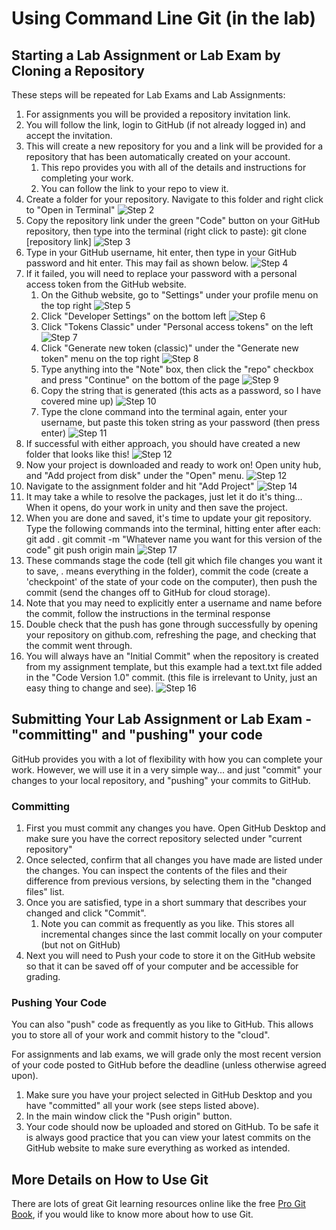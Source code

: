 # Using Command Line Git (in the lab)

## Starting a Lab Assignment or Lab Exam by Cloning a Repository
These steps will be repeated for Lab Exams and Lab Assignments:

1. For assignments you will be provided a repository invitation link.
2. You will follow the link, login to GitHub (if not already logged in) and accept the invitation.
3. This will create a new repository for you and a link will be provided for a repository that has been automatically created on your account.
   1. This repo provides you with all of the details and instructions for completing your work.
   2. You can follow the link to your repo to view it.
4. Create a folder for your repository. Navigate to this folder and right click to "Open in Terminal" ![Step 2](uploads/images/screenshot2.png)
5. Copy the repository link under the green "Code" button on your GitHub repository, then type into the terminal (right click to paste):
   git clone [repository link]
   ![Step 3](uploads/images/screenshot3.png)
6. Type in your GitHub username, hit enter, then type in your GitHub password and hit enter. This may fail as shown below. ![Step 4](uploads/images/screenshot4.png)
7. If it failed, you will need to replace your password with a personal access token from the GitHub website.
   1. On the Github website, go to "Settings" under your profile menu on the top right ![Step 5](uploads/images/screenshot5.png)
   2. Click "Developer Settings" on the bottom left ![Step 6](uploads/images/screenshot6.png)
   3. Click "Tokens Classic" under "Personal access tokens" on the left ![Step 7](uploads/images/screenshot7b.png)
   4. Click "Generate new token (classic)" under the "Generate new token" menu on the top right ![Step 8](uploads/images/screenshot8b.png)
   5. Type anything into the "Note" box, then click the "repo" checkbox and press "Continue" on the bottom of the page ![Step 9](uploads/images/screenshot9b.png)
   6. Copy the string that is generated (this acts as a password, so I have covered mine up) ![Step 10](uploads/images/screenshot10b.png)
   7. Type the clone command into the terminal again, enter your username, but paste this token string as your password (then press enter) ![Step 11](uploads/images/screenshot11b.png)
8. If successful with either approach, you should have created a new folder that looks like this! ![Step 12](uploads/images/screenshot12b.png)
9. Now your project is downloaded and ready to work on! Open unity hub, and "Add project from disk" under the "Open" menu. ![Step 12](uploads/images/screenshot12b.png)
10. Navigate to the assignment folder and hit "Add Project" ![Step 14](uploads/images/screenshot14b.png)
11. It may take a while to resolve the packages, just let it do it's thing... When it opens, do your work in unity and then save the project.
12. When you are done and saved, it's time to update your git repository. Type the following commands into the terminal, hitting enter after each:
   git add .
   git commit -m "Whatever name you want for this version of the code"
   git push origin main
   ![Step 17](uploads/images/screenshot17.png)
13. These commands stage the code (tell git which file changes you want it to save, . means everything in the folder), commit the code (create a 'checkpoint' of the state of your code on the computer), then push the commit (send the changes off to GitHub for cloud storage).
   1. Note that you may need to explicitly enter a username and name before the commit, follow the instructions in the terminal response
14. Double check that the push has gone through successfully by opening your repository on github.com, refreshing the page, and checking that the commit went through.
   1. You will always have an "Initial Commit" when the repository is created from my assignment template, but this example had a text.txt file added in the "Code Version 1.0" commit. (this file is irrelevant to Unity, just an easy thing to change and see). ![Step 16](uploads/images/screenshot16b.png)


## Submitting Your Lab Assignment or Lab Exam - "committing" and "pushing" your code

GitHub provides you with a lot of flexibility with how you can complete your work. However, we will use it in a very simple way... and just "commit" your changes to your local repository, and "pushing" your commits to GitHub.

### Committing

1. First you must commit any changes you have. Open GitHub Desktop and make sure you have the correct repository selected under "current repository"
2. Once selected, confirm that all changes you have made are listed under the changes. You can inspect the contents of the files and their difference from previous versions, by selecting them in the "changed files" list.
3. Once you are satisfied, type in a short summary that describes your changed and click "Commit".
   1. Note you can commit as frequently as you like. This stores all incremental changes since the last commit locally on your computer (but not on GitHub)
4. Next you will need to Push your code to store it on the GitHub website so that it can be saved off of your computer and be accessible for grading.

### Pushing Your Code

You can also "push" code as frequently as you like to GitHub. This allows you to store all of your work and commit history to the "cloud".

For assignments and lab exams, we will grade only the most recent version of your code posted to GitHub before the deadline (unless otherwise agreed upon).

1. Make sure you have your project selected in GitHub Desktop and you have "committed" all your work (see steps listed above).
2. In the main window click the "Push origin" button. 
3. Your code should now be uploaded and stored on GitHub. To be safe it is always good practice that you can view your latest commits on the GitHub website to make sure everything as worked as intended.

## More Details on How to Use Git
There are lots of great Git learning resources online like the free [Pro Git Book](https://git-scm.com/book/en/v2), if you would like to know more about how to use Git.
